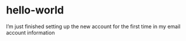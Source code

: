 # hello-world
I’m just finished setting up the new account for the first time in my email account information 
